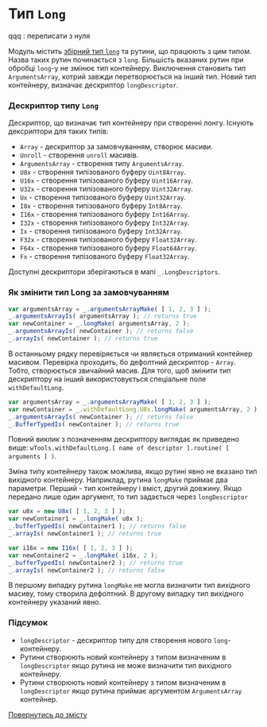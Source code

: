 # Тип <code>Long</code>

qqq : переписати з нуля

Модуль містить [збірний тип `long`]( './TypeIndexed.md' ) та рутини, що працюють з цим типом. Назва таких рутин починається з `long`. Більшість вказаних рутин при обробці `long`-у не змінює тип контейнеру. Виключення становить тип `ArgumentsArray`, котрий завжди перетворюється на інший тип. Новий тип контейнеру, визначає дескриптор `longDescriptor`.

### Дескриптор типу `Long`

Дескриптор, що визначає тип контейнеру при створенні лонгу.
Існують дексриптори для таких типів:

- `Array` - дескриптор за замовчуванням, створює масиви.
- `Unroll` - створення `unroll` масивів.
- `ArgumentsArray` - створення типу `ArgumentsArray`.
- `U8x` - створення типізованого буферу `Uint8Array`.
- `U16x` - створення типізованого буферу `Uint16Array`.
- `U32x` - створення типізованого буферу `Uint32Array`.
- `Ux` - створення типізованого буферу `Uint32Array`.
- `I8x` - створення типізованого буферу `Int8Array`.
- `I16x` - створення типізованого буферу `Int16Array`.
- `I32x` - створення типізованого буферу `Int32Array`.
- `Ix` - створення типізованого буферу `Int32Array`.
- `F32x` - створення типізованого буферу `Float32Array`.
- `F64x` - створення типізованого буферу `Float64Array`.
- `Fx` - створення типізованого буферу `Float32Array`.

Доступні дескриптори зберігаються в мапі `_.LongDescriptors`.

### Як змінити тип Long за замовчуванням

```js
var argumentsArray = _.argumentsArrayMake( [ 1, 2, 3 ] );
_.argumentsArrayIs( argumentsArray ); // returns true
var newContainer = _.longMake( argumentsArray, 2 );
_.argumentsArrayIs( newContainer ); // returns false
_.arrayIs( newContainer ); // returns true
```

В останньому рядку перевіряється чи являється отриманий контейнер масивом. Перевірка проходить, бо дефолтний дескриптор - `Array`. Тобто, створюється звичайний масив. Для того, щоб змінити тип дескриптору на інший використовується спеціальне поле `withDefaultLong`.

```js
var argumentsArray = _.argumentsArrayMake( [ 1, 2, 3 ] );
var newContainer = _.withDefaultLong.U8x.longMake( argumentsArray, 2 );
_.argumentsArrayIs( newContainer ); // returns false
_.BufferTypedIs( newContainer ); // returns true
```

Повний виклик з позначенням дескриптору виглядає як приведено вище: `wTools.withDefaultLong.[ name of descriptor ].routine( [ arguments ] )`.

Зміна типу контейнеру також можлива, якщо рутині явно не вказано тип вихідного контейнеру. Наприклад, рутина `longMake` приймає два параметри. Перший - тип контейнеру і вміст, другий довжину. Якщо передано лише один аргумент, то тип задається через `longDescriptor`

```js
var u8x = new U8x( [ 1, 2, 3 ] );
var newContainer1 = _.longMake( u8x );
_.bufferTypedIs( newContainer1 ); // returns false
_.arrayIs( newContainer1 ); // returns true

var i16x = new I16x( [ 1, 2, 3 ] );
var newContainer2 = _.longMake( i16x, 2 );
_.bufferTypedIs( newContainer2 ); // returns true
_.arrayIs( newContainer2 ); // returns false
```

В першому випадку рутина `longMake` не могла визначити тип вихідного масиву, тому створила дефолтний. В другому випадку тип вихідного контейнеру указаний явно.

### Підсумок

- `longDescriptor` - дескриптор типу для створення нового `long`-контейнеру.
- Рутини створюють новий контейнеру з типом визначеним в `longDescriptor` якщо рутина не може визначити тип вихідного контейнеру.
- Рутини створюють новий контейнеру з типом визначеним в `longDescriptor` якщо рутина приймає аргументом `ArgumentsArray` контейнер.

[Повернутись до змісту](../README.md#Концепції)
